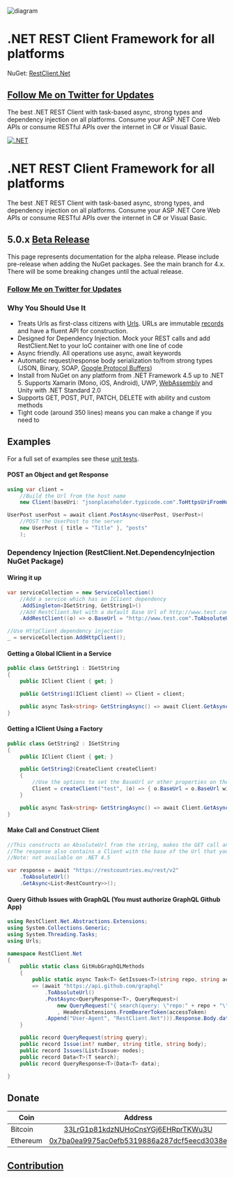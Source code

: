 ![diagram](https://github.com/MelbourneDeveloper/Restclient.Net/blob/main/src/Images/Rendered/Logo.jpg) 

# .NET REST Client Framework for all platforms #

NuGet: [RestClient.Net](https://www.nuget.org/packages/RestClient.Net)

## [Follow Me on Twitter for Updates](https://twitter.com/intent/follow?screen_name=cfdevelop&tw_p=followbutton) ##

The best .NET REST Client with task-based async, strong types and dependency injection on all platforms. Consume your ASP .NET Core Web APIs or consume RESTful APIs over the internet in C# or Visual Basic.

[![.NET](https://github.com/MelbourneDeveloper/RestClient.Net/actions/workflows/dotnet.yml/badge.svg?branch=5%2Fdevelop)](https://github.com/MelbourneDeveloper/RestClient.Net/actions/workflows/dotnet.yml)

# .NET REST Client Framework for all platforms #

The best .NET REST Client with task-based async, strong types, and dependency injection on all platforms. Consume your ASP .NET Core Web APIs or consume RESTful APIs over the internet in C# or Visual Basic.

## 5.0.x [Beta Release](https://www.nuget.org/packages/RestClient.NET/5.0.0-alpha)

This page represents documentation for the alpha release. Please include pre-release when adding the NuGet packages. See the main branch for 4.x. There will be some breaking changes until the actual release.

### [Follow Me on Twitter for Updates](https://twitter.com/intent/follow?screen_name=cfdevelop&tw_p=followbutton) ##

### Why You Should Use It ###

* Treats Urls as first-class citizens with [Urls](https://github.com/MelbourneDeveloper/Urls). URLs are immutable [records](https://docs.microsoft.com/en-us/dotnet/csharp/whats-new/tutorials/records) and have a fluent API for construction.
* Designed for Dependency Injection. Mock your REST calls and add RestClient.Net to your IoC container with one line of code
* Async friendly. All operations use async, await keywords
* Automatic request/response body serialization to/from strong types (JSON, Binary, SOAP, [Google Protocol Buffers](https://developers.google.com/protocol-buffers))
* Install from NuGet on any platform from .NET Framework 4.5 up to .NET 5. Supports Xamarin (Mono, iOS, Android), UWP, [WebAssembly](https://github.com/MelbourneDeveloper/RestClient.Net/wiki/Web-Assembly-Support) and Unity with .NET Standard 2.0
* Supports GET, POST, PUT, PATCH, DELETE with ability and custom methods
* Tight code (around 350 lines) means you can make a change if you need to

## Examples

For a full set of examples see these [unit tests](https://github.com/MelbourneDeveloper/RestClient.Net/blob/3574038f02a83a299f9536b71c7f839ae72e0e08/src/RestClient.Net.UnitTests/MainUnitTests.cs#L279).

#### POST an Object and get Response

```cs
using var client =
    //Build the Url from the host name
    new Client(baseUri: "jsonplaceholder.typicode.com".ToHttpsUriFromHost());

UserPost userPost = await client.PostAsync<UserPost, UserPost>(
    //POST the UserPost to the server
    new UserPost { title = "Title" }, "posts"
    );
```

### Dependency Injection (RestClient.Net.DependencyInjection NuGet Package)

#### Wiring it up
```cs
var serviceCollection = new ServiceCollection()
    //Add a service which has an IClient dependency
    .AddSingleton<IGetString, GetString1>()
    //Add RestClient.Net with a default Base Url of http://www.test.com
    .AddRestClient((o) => o.BaseUrl = "http://www.test.com".ToAbsoluteUrl());

//Use HttpClient dependency injection
_ = serviceCollection.AddHttpClient();
```

#### Getting a Global IClient in a Service

```cs
public class GetString1 : IGetString
{
    public IClient Client { get; }

    public GetString1(IClient client) => Client = client;

    public async Task<string> GetStringAsync() => await Client.GetAsync<string>();
}
```

#### Getting a IClient Using a Factory

```cs
public class GetString2 : IGetString
{
    public IClient Client { get; }

    public GetString2(CreateClient createClient)
    {
        //Use the options to set the BaseUrl or other properties on the Client
        Client = createClient("test", (o) => { o.BaseUrl = o.BaseUrl with { Host = "www.test.com" }; });
    }

    public async Task<string> GetStringAsync() => await Client.GetAsync<string>();
}
```

#### Make Call and Construct Client

```cs
//This constructs an AbsoluteUrl from the string, makes the GET call and deserializes the JSON to a strongly typed list
//The response also contains a Client with the base of the Url that you can reuse
//Note: not available on .NET 4.5

var response = await "https://restcountries.eu/rest/v2"
    .ToAbsoluteUrl()
    .GetAsync<List<RestCountry>>();
```

#### Query Github Issues with GraphQL (You must authorize GraphQL Github App)

```cs
using RestClient.Net.Abstractions.Extensions;
using System.Collections.Generic;
using System.Threading.Tasks;
using Urls;

namespace RestClient.Net
{
    public static class GitHubGraphQLMethods
    {
        public static async Task<T> GetIssues<T>(string repo, string accessToken)
        => (await "https://api.github.com/graphql"
            .ToAbsoluteUrl()
            .PostAsync<QueryResponse<T>, QueryRequest>(
                new QueryRequest("{ search(query: \"repo:" + repo + "\", type: ISSUE, first: 100) {nodes {... on Issue { number title body } } }}")
                , HeadersExtensions.FromBearerToken(accessToken)
            .Append("User-Agent", "RestClient.Net"))).Response.Body.data.search;
    }

    public record QueryRequest(string query);
    public record Issue(int? number, string title, string body);
    public record Issues(List<Issue> nodes);
    public record Data<T>(T search);
    public record QueryResponse<T>(Data<T> data);

}
```


## Donate

| Coin           | Address |
| -------------  |:-------------:|
| Bitcoin        | [33LrG1p81kdzNUHoCnsYGj6EHRprTKWu3U](https://www.blockchain.com/btc/address/33LrG1p81kdzNUHoCnsYGj6EHRprTKWu3U) |
| Ethereum       | [0x7ba0ea9975ac0efb5319886a287dcf5eecd3038e](https://etherdonation.com/d?to=0x7ba0ea9975ac0efb5319886a287dcf5eecd3038e) |

## [Contribution](https://github.com/MelbourneDeveloper/RestClient.Net/blob/master/CONTRIBUTING.md)


